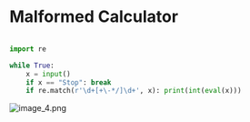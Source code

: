 # Malformed Calculator

```Python

import re

while True:
    x = input()
    if x == "Stop": break
    if re.match(r'\d+[+\-*/]\d+', x): print(int(eval(x)))

```

![image_4.png](image_4.png)